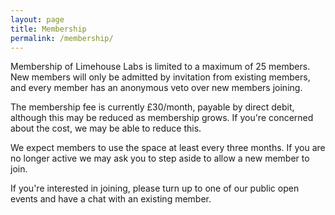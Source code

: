 ```yaml
---
layout: page
title: Membership
permalink: /membership/
---
```


Membership of Limehouse Labs is limited to a maximum of 25 members. New members will only be admitted by invitation from existing members, and every member has an anonymous veto over new members joining.

The membership fee is currently £30/month, payable by direct debit, although this may be reduced as membership grows. If you're concerned about the cost, we may be able to reduce this.

We expect members to use the space at least every three months. If you are no longer active we may ask you to step aside to allow a new member to join.

If you're interested in joining, please turn up to one of our public open events and have a chat with an existing member.
